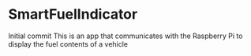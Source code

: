 # SmartFuelIndicator
Initial commit
This is an app that communicates with the Raspberry Pi to display the fuel contents of a vehicle 

